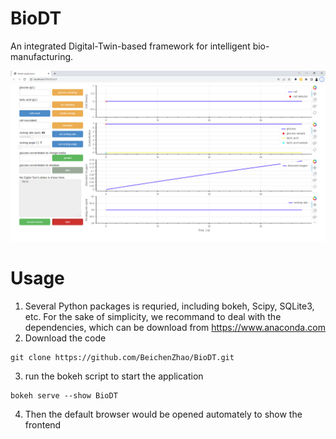 # BioDT
An integrated Digital-Twin-based framework for intelligent bio-manufacturing. 

![](screenshot.png)

# Usage
1. Several Python packages is requried, including bokeh, Scipy, SQLite3, etc. For the sake of simplicity, we recommand to deal with the dependencies, which can be download from https://www.anaconda.com
2. Download the code
```shell
git clone https://github.com/BeichenZhao/BioDT.git
```
3. run the bokeh script to start the application
```shell
bokeh serve --show BioDT
```
4. Then the default browser would be opened automately to show the frontend
